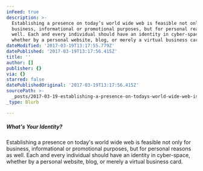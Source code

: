 ```yaml
---
inFeed: true
description: >-
  Establishing a presence on today’s world wide web is feasible not only for
  business, informational or promotional purposes, but for personal reasons as
  well. Each and every individual should have an identity in cyber-space,
  whether by a personal website, blog, or merely a virtual business card.
dateModified: '2017-03-19T13:17:55.779Z'
datePublished: '2017-03-19T13:17:56.415Z'
title: ''
author: []
publisher: {}
via: {}
starred: false
datePublishedOriginal: '2017-03-19T13:17:56.415Z'
sourcePath: >-
  _posts/2017-03-19-establishing-a-presence-on-todays-world-wide-web-is-feasibl.md
_type: Blurb

---
```

##### What's Your Identity?

Establishing a presence on today's world wide web is feasible not only for business, informational or promotional purposes, but for personal reasons as well. Each and every individual should have an identity in cyber-space, whether by a personal website, blog, or merely a virtual business card.